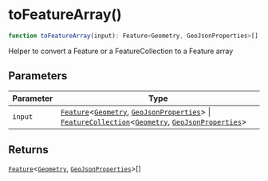 # toFeatureArray()

```ts
function toFeatureArray(input): Feature<Geometry, GeoJsonProperties>[];
```

Helper to convert a Feature or a FeatureCollection to a Feature array

## Parameters

| Parameter | Type                                                                                                                                                                                                                                                                                                                   |
| --------- | ---------------------------------------------------------------------------------------------------------------------------------------------------------------------------------------------------------------------------------------------------------------------------------------------------------------------- |
| `input`   | [`Feature`](../interfaces/Feature.md)\<[`Geometry`](../type-aliases/Geometry.md), [`GeoJsonProperties`](../type-aliases/GeoJsonProperties.md)\> \| [`FeatureCollection`](../interfaces/FeatureCollection.md)\<[`Geometry`](../type-aliases/Geometry.md), [`GeoJsonProperties`](../type-aliases/GeoJsonProperties.md)\> |

## Returns

[`Feature`](../interfaces/Feature.md)\<[`Geometry`](../type-aliases/Geometry.md), [`GeoJsonProperties`](../type-aliases/GeoJsonProperties.md)\>[]
